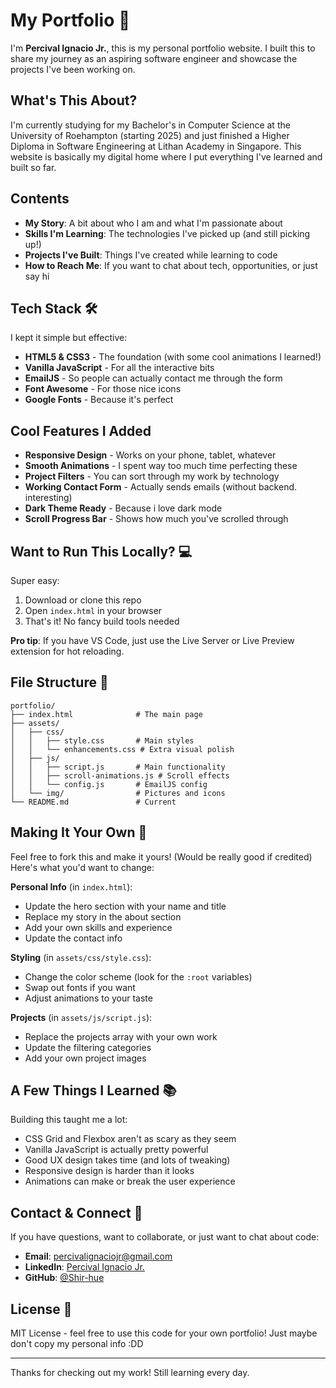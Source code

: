 # My Portfolio 👋

I'm **Percival Ignacio Jr.**, this is my personal portfolio website. I built this to share my journey as an aspiring software engineer and showcase the projects I've been working on.

## What's This About? 

I'm currently studying for my Bachelor's in Computer Science at the University of Roehampton (starting 2025) and just finished a Higher Diploma in Software Engineering at Lithan Academy in Singapore. This website is basically my digital home where I put everything I've learned and built so far.

## Contents

- **My Story**: A bit about who I am and what I'm passionate about
- **Skills I'm Learning**: The technologies I've picked up (and still picking up!)
- **Projects I've Built**: Things I've created while learning to code
- **How to Reach Me**: If you want to chat about tech, opportunities, or just say hi

## Tech Stack 🛠

I kept it simple but effective:
- **HTML5 & CSS3** - The foundation (with some cool animations I learned!)
- **Vanilla JavaScript** - For all the interactive bits
- **EmailJS** - So people can actually contact me through the form
- **Font Awesome** - For those nice icons
- **Google Fonts** - Because it's perfect

## Cool Features I Added 

- **Responsive Design** - Works on your phone, tablet, whatever
- **Smooth Animations** - I spent way too much time perfecting these
- **Project Filters** - You can sort through my work by technology
- **Working Contact Form** - Actually sends emails (without backend. interesting)
- **Dark Theme Ready** - Because i love dark mode
- **Scroll Progress Bar** - Shows how much you've scrolled through

## Want to Run This Locally? 💻

Super easy:
1. Download or clone this repo
2. Open `index.html` in your browser
3. That's it! No fancy build tools needed

**Pro tip**: If you have VS Code, just use the Live Server or Live Preview extension for hot reloading. 

## File Structure 📁

```
portfolio/
├── index.html              # The main page
├── assets/
│   ├── css/
│   │   ├── style.css       # Main styles
│   │   └── enhancements.css # Extra visual polish
│   ├── js/
│   │   ├── script.js       # Main functionality
│   │   ├── scroll-animations.js # Scroll effects
│   │   └── config.js       # EmailJS config
│   └── img/                # Pictures and icons
└── README.md               # Current 
```

## Making It Your Own 🎨

Feel free to fork this and make it yours! (Would be really good if credited) Here's what you'd want to change:

**Personal Info** (in `index.html`):
- Update the hero section with your name and title
- Replace my story in the about section
- Add your own skills and experience
- Update the contact info

**Styling** (in `assets/css/style.css`):
- Change the color scheme (look for the `:root` variables)
- Swap out fonts if you want
- Adjust animations to your taste

**Projects** (in `assets/js/script.js`):
- Replace the projects array with your own work
- Update the filtering categories
- Add your own project images


## A Few Things I Learned 📚

Building this taught me a lot:
- CSS Grid and Flexbox aren't as scary as they seem
- Vanilla JavaScript is actually pretty powerful
- Good UX design takes time (and lots of tweaking)
- Responsive design is harder than it looks
- Animations can make or break the user experience

## Contact & Connect 🤝

If you have questions, want to collaborate, or just want to chat about code:
- **Email**: percivalignaciojr@gmail.com
- **LinkedIn**: [Percival Ignacio Jr.](https://www.linkedin.com/in/percival-ignacio-jr-232603381)
- **GitHub**: [@Shir-hue](https://github.com/Shir-hue)

## License 📝

MIT License - feel free to use this code for your own portfolio! Just maybe don't copy my personal info :DD

---

Thanks for checking out my work! Still learning every day. 